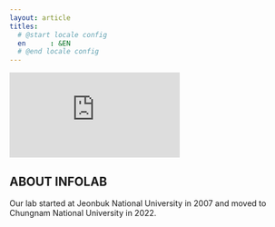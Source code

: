 ```yaml
---
layout: article
titles:
  # @start locale config
  en      : &EN      
  # @end locale config
---
```

<div class="video-container">
    <iframe src="https://vasturiano.github.io/react-force-graph/example/large-graph/" allowfullscreen="" frameborder="0"></iframe>
</div>

## ABOUT INFOLAB
Our lab started at Jeonbuk National University in 2007 and moved to Chungnam National University in 2022.


